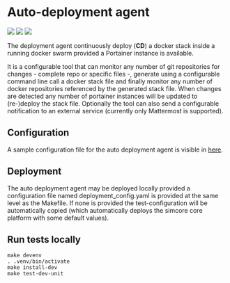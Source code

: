 # Auto-deployment agent

[![](https://images.microbadger.com/badges/image/itisfoundation/deployment-agent.svg)](https://microbadger.com/images/itisfoundation/deployment-agent "Get your own image badge on microbadger.com")
[![](https://images.microbadger.com/badges/version/itisfoundation/deployment-agent.svg)](https://microbadger.com/images/itisfoundation/deployment-agent "Get your own version badge on microbadger.com")
[![](https://images.microbadger.com/badges/commit/itisfoundation/deployment-agent.svg)](https://microbadger.com/images/itisfoundation/deployment-agent "Get your own commit badge on microbadger.com")

The deployment agent continuously deploy (**CD**) a docker stack inside a running docker swarm provided a Portainer instance is available.

It is a configurable tool that can monitor any number of git repositories for changes - complete repo or specific files -, generate using a configurable command line call a docker stack file and finally monitor any number of docker repositories referenced by the generated stack file. When changes are detected any number of portainer instances will be updated to (re-)deploy the stack file.
Optionally the tool can also send a configurable notification to an external service (currently only Mattermost is supported).

## Configuration

A sample configuration file for the auto deployment agent is visible in [here](src/simcore_service_deployment_agent/tests/test-config.yaml).


## Deployment

The auto deployment agent may be deployed locally provided a configuration file named deployment_config.yaml is provided at the same level as the Makefile. If none is provided the test-configuration will be automatically copied (which automatically deploys the simcore core platform with some default values).

## Run tests locally
```
make devenv
. .venv/bin/activate
make install-dev
make test-dev-unit
```
